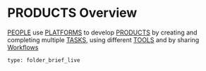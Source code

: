 # PRODUCTS Overview
 [PEOPLE](PEOPLE.md) use [PLATFORMS](PLATFORMS.md) to develop [PRODUCTS](PRODUCTS.md) by creating and completing multiple [TASKS](Tasks.md), using different [TOOLS](TOOLS.md) and by sharing [Workflows](Workflows.md)
```ccard
type: folder_brief_live
```
 
